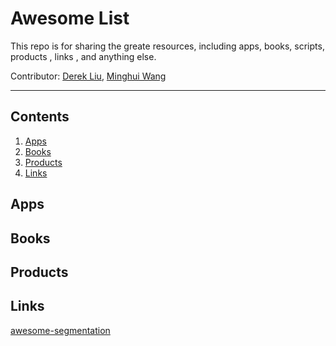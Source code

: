 # Awesome List

This repo is for sharing the greate resources, including apps, books, scripts, products , links ,
and anything else.

Contributor: [Derek Liu](https://github.com/tankgit), [Minghui
Wang](https://github.com/minghuicode)

---

## Contents

1. [Apps](#Apps)
1. [Books](#Books)
1. [Products](#Products)
1. [Links](Links)


## Apps

## Books

## Products


## Links

[awesome-segmentation](https://github.com/mrgloom/awesome-semantic-segmentation)
